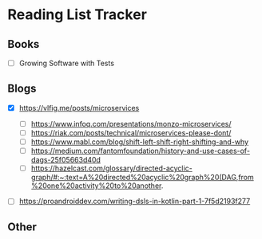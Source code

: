 # Reading List Tracker
## Books

- [ ] Growing Software with Tests

## Blogs
- [x] https://vlfig.me/posts/microservices
  - [ ] https://www.infoq.com/presentations/monzo-microservices/
  - [ ] https://riak.com/posts/technical/microservices-please-dont/
  - [ ] https://www.mabl.com/blog/shift-left-shift-right-shifting-and-why
  - [ ] https://medium.com/fantomfoundation/history-and-use-cases-of-dags-25f05663d40d
  - [ ] https://hazelcast.com/glossary/directed-acyclic-graph/#:~:text=A%20directed%20acyclic%20graph%20(DAG,from%20one%20activity%20to%20another.
-  [ ] https://proandroiddev.com/writing-dsls-in-kotlin-part-1-7f5d2193f277


## Other
